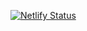 [![Netlify Status](https://api.netlify.com/api/v1/badges/04b6f0fb-e0be-4862-92b8-6c5b17caf9b7/deploy-status?branch=staging)](https://app.netlify.com/sites/siranjeevik-mini-ecommerce/deploys)
